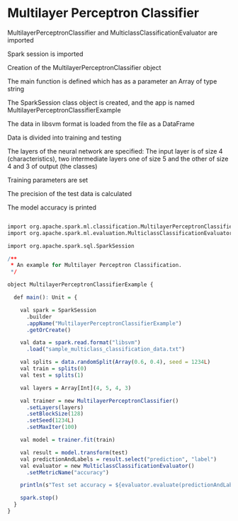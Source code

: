 # Multilayer Perceptron Classifier

MultilayerPerceptronClassifier and MulticlassClassificationEvaluator are imported

Spark session is imported

Creation of the MultilayerPerceptronClassifier object

The main function is defined which has as a parameter an Array of type string

The SparkSession class object is created, and the app is named MultilayerPerceptronClassifierExample

The data in libsvm format is loaded from the file as a DataFrame

Data is divided into training and testing

The layers of the neural network are specified:
The input layer is of size 4 (characteristics), two intermediate layers one of size 5 and the other of size 4 and 3 of output (the classes)

Training parameters are set

The precision of the test data is calculated

The model accuracy is printed

```R

import org.apache.spark.ml.classification.MultilayerPerceptronClassifier
import org.apache.spark.ml.evaluation.MulticlassClassificationEvaluator

import org.apache.spark.sql.SparkSession

/**
 * An example for Multilayer Perceptron Classification.
 */

object MultilayerPerceptronClassifierExample {

  def main(): Unit = {

    val spark = SparkSession
      .builder
      .appName("MultilayerPerceptronClassifierExample")
      .getOrCreate()

    val data = spark.read.format("libsvm")
      .load("sample_multiclass_classification_data.txt")

    val splits = data.randomSplit(Array(0.6, 0.4), seed = 1234L)
    val train = splits(0)
    val test = splits(1)

    val layers = Array[Int](4, 5, 4, 3)

    val trainer = new MultilayerPerceptronClassifier()
      .setLayers(layers)
      .setBlockSize(128)
      .setSeed(1234L)
      .setMaxIter(100)

    val model = trainer.fit(train)

    val result = model.transform(test)
    val predictionAndLabels = result.select("prediction", "label")
    val evaluator = new MulticlassClassificationEvaluator()
      .setMetricName("accuracy")

    println(s"Test set accuracy = ${evaluator.evaluate(predictionAndLabels)}")

    spark.stop()
  }
}
```